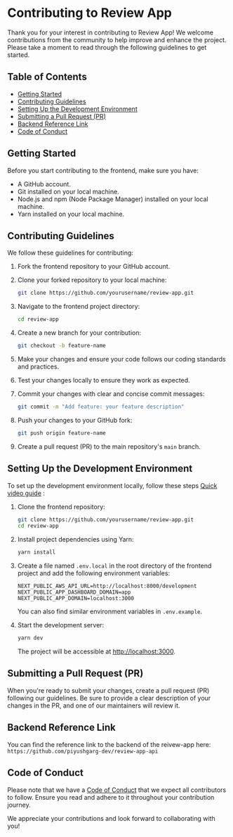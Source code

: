 # Contributing to Review App

Thank you for your interest in contributing to Review App! We welcome contributions from the community to help improve and enhance the project. Please take a moment to read through the following guidelines to get started.

## Table of Contents

- [Getting Started](#getting-started)
- [Contributing Guidelines](#contributing-guidelines)
- [Setting Up the Development Environment](#setting-up-the-development-environment)
- [Submitting a Pull Request (PR)](#submitting-a-pull-request-pr)
- [Backend Reference Link](#backend-reference-link)
- [Code of Conduct](#code-of-conduct)

## Getting Started

Before you start contributing to the frontend, make sure you have:

- A GitHub account.
- Git installed on your local machine.
- Node.js and npm (Node Package Manager) installed on your local machine.
- Yarn installed on your local machine.

## Contributing Guidelines

We follow these guidelines for contributing:

1. Fork the frontend repository to your GitHub account.
2. Clone your forked repository to your local machine:

   ```bash
   git clone https://github.com/yourusername/review-app.git
   ```
3. Navigate to the frontend project directory:

   ```bash
   cd review-app
   ```
4. Create a new branch for your contribution:

   ```bash
   git checkout -b feature-name
   ```
5. Make your changes and ensure your code follows our coding standards and practices.
6. Test your changes locally to ensure they work as expected.
7. Commit your changes with clear and concise commit messages:

   ```bash
   git commit -m "Add feature: your feature description"
   ```
8. Push your changes to your GitHub fork:

   ```bash
   git push origin feature-name
   ```
9. Create a pull request (PR) to the main repository's `main` branch.

## Setting Up the Development Environment

To set up the development environment locally, follow these steps [Quick video guide](https://www.loom.com/share/c0a60e1e37ad4451bfa7435027661ea4?sid=40e1810c-65a4-4b5b-a923-17bee90c733d) :

1. Clone the frontend repository:

   ```bash
   git clone https://github.com/yourusername/review-app.git
   cd review-app
   ```
2. Install project dependencies using Yarn:

   ```bash
   yarn install
   ```
3. Create a file named `.env.local` in the root directory of the frontend project and add the following environment variables:

   ```
   NEXT_PUBLIC_AWS_API_URL=http://localhost:8000/development
   NEXT_PUBLIC_APP_DASHBOARD_DOMAIN=app
   NEXT_PUBLIC_APP_DOMAIN=localhost:3000
   ```

   You can also find similar environment variables in `.env.example`.
4. Start the development server:

   ```bash
   yarn dev
   ```

   The project will be accessible at [http://localhost:3000](http://localhost:3000).

## Submitting a Pull Request (PR)

When you're ready to submit your changes, create a pull request (PR) following our guidelines. Be sure to provide a clear description of your changes in the PR, and one of our maintainers will review it.

## Backend Reference Link

You can find the reference link to the backend of the reivew-app here:
`https://github.com/piyushgarg-dev/review-app-api`

## Code of Conduct

Please note that we have a [Code of Conduct](CODE_OF_CONDUCT.md) that we expect all contributors to follow. Ensure you read and adhere to it throughout your contribution journey.

We appreciate your contributions and look forward to collaborating with you!
